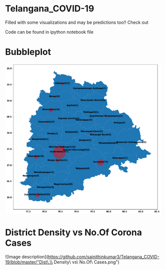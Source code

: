 # Telangana_COVID-19
Filled with some visualizations and may be predictions too!! Check out

Code can be found in ipython notebook file

# Bubbleplot

![Image description](https://github.com/sainithinkumar3/Telangana_COVID-19/blob/master/Saved/Bubbleplot.png)
# District Density vs No.Of Corona Cases 

![Image description](https://github.com/sainithinkumar3/Telangana_COVID-19/blob/master/"Dist\.\\ Density\\ vs\\ No\.Of\\ Cases.png")
